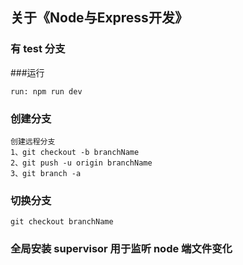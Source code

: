 ## 关于《Node与Express开发》
### 有 test 分支

###运行
```
run: npm run dev
```

### 创建分支
```
创建远程分支
1、git checkout -b branchName
2、git push -u origin branchName
3、git branch -a
```

### 切换分支
```
git checkout branchName
```

### 全局安装 supervisor 用于监听 node 端文件变化
